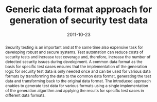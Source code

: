---
abstract: Security testing is an important and at the same time also expensive task
  for developing robust and secure systems. Test automation can reduce costs of security
  tests and increase test coverage and, therefore, increase the number of detected
  security issues during development. A common data format as the basis for specific
  test cases ensures that the implementation of the generation logic for security
  test data is only needed once and can be used for various data formats by transforming
  the data to the common data format, generating the test data and transforming back
  to the original data format. The introduced approach enables to generate test data
  for various formats using a single implementation of the generation algorithm and
  applying the results for specific test cases in different data formats.
authors:
- Christian Schanes
- Florian Fankhauser
- Stefan Taber
- Thomas Grechenig
date: '2011-10-23'
featured: false
links:
- name: Publik
  url: https://publik.tuwien.ac.at/showentry.php?ID=205409&lang=2
publication: 'Talk: The Third International Conference on Advances in System Testing
  and Validation Lifecycle, Barcelona, Spain; 10-23-2011 - 10-28-2011; in: "Proceedings
  of the Third International Conference on Advances in System Testing and Validation
  Lifecycle", IARIA, 2011 (2011), ISBN: 978-1-61208-168-7; 103 - 108'
publication_types:
- '1'
publishDate: '2011-10-23'
title: Generic data format approach for generation of security test data
url_pdf: ''
---